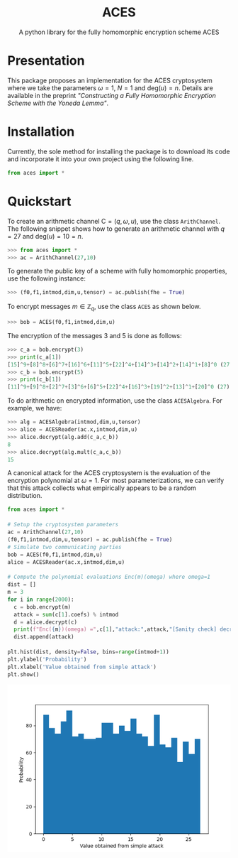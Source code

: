 <p align="center">
  <!-- <img width="300px" src="img/logo.png" /> -->
  <h1 align="center">ACES</a></h1>
  <p align="center">A python library for the fully homomorphic encryption scheme ACES</p>
</p>

# Presentation

This package proposes an implementation for the ACES cryptosystem where we take the parameters $\omega = 1$, $N=1$ and $\mathsf{deg}(u) = n$. Details are available in the preprint <em>"Constructing a Fully Homomorphic Encryption Scheme with the Yoneda Lemma"</em>.

# Installation

Currently, the sole method for installing the package is to download its code and incorporate it into your own project using the following line.

```python
from aces import *
```

# Quickstart

To create an arithmetic channel $\mathsf{C} = (q,\omega,u)$, use the class ```ArithChannel```. The following snippet shows how to generate an arithmetic channel with $q=27$ and $\mathsf{deg}(u) = 10 = n$.
```python
>>> from aces import *
>>> ac = ArithChannel(27,10)
```
To generate the public key of a scheme with fully homomorphic properties, use the following instance:
```python
>>> (f0,f1,intmod,dim,u,tensor) = ac.publish(fhe = True)
```
To encrypt messages $m \in \mathbb{Z}_q$, use the class ```ACES``` as shown below.
```python
>>> bob = ACES(f0,f1,intmod,dim,u)
```
The encryption of the messages $3$ and $5$ is done as follows:
```python
>>> c_a = bob.encrypt(3)
>>> print(c_a[1])
[15]^9+[8]^8+[6]^7+[16]^6+[11]^5+[22]^4+[14]^3+[14]^2+[14]^1+[8]^0 (27)
>>> c_b = bob.encrypt(5)
>>> print(c_b[1])
[11]^9+[9]^8+[2]^7+[3]^6+[6]^5+[22]^4+[16]^3+[19]^2+[13]^1+[20]^0 (27)
```
To do arithmetic on encrypted information, use the class ```ACESAlgebra```. For example, we have:
```python
>>> alg = ACESAlgebra(intmod,dim,u,tensor)
>>> alice = ACESReader(ac.x,intmod,dim,u)
>>> alice.decrypt(alg.add(c_a,c_b))
8
>>> alice.decrypt(alg.mult(c_a,c_b))
15
```
A canonical attack for the ACES cryptosystem is the evaluation of the encryption polynomial at $\omega=1$. For most parameterizations, we can verify that this attack collects what empirically appears to be a random distribution.

```python
from aces import *

# Setup the cryptosystem parameters
ac = ArithChannel(27,10)
(f0,f1,intmod,dim,u,tensor) = ac.publish(fhe = True)
# Simulate two communicating parties
bob = ACES(f0,f1,intmod,dim,u)
alice = ACESReader(ac.x,intmod,dim,u)

# Compute the polynomial evaluations Enc(m)(omega) where omega=1
dist = []
m = 3
for i in range(2000):
  c = bob.encrypt(m)
  attack = sum(c[1].coefs) % intmod
  d = alice.decrypt(c)
  print(f"Enc({m})(omega) =",c[1],"attack:",attack,"[Sanity check] decrypted as",d)
  dist.append(attack)

plt.hist(dist, density=False, bins=range(intmod+1))
plt.ylabel('Probability')
plt.xlabel('Value obtained from simple attack')
plt.show()

```
![](img/distribution.png) 

